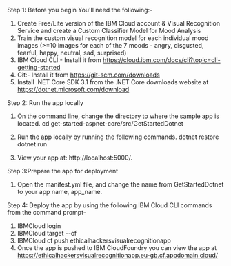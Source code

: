 ﻿Step 1: Before you begin
You'll need the following:-

1. Create Free/Lite version of the IBM Cloud account & Visual Recognition Service and create a Custom Classifier Model for Mood Analysis
2. Train the custom visual recognition model for each individual mood images (>=10 images for each of the 7 moods - angry, disgusted, fearful, happy, neutral, sad, surprised)
2. IBM Cloud CLI:- Install it from https://cloud.ibm.com/docs/cli?topic=cli-getting-started
3. Git:- Install it from https://git-scm.com/downloads
4. Install .NET Core SDK 3.1 from the .NET Core downloads website at https://dotnet.microsoft.com/download


Step 2: Run the app locally
1. On the command line, change the directory to where the sample app is located.
	cd get-started-aspnet-core/src/GetStartedDotnet

2. Run the app locally by running the following commands.
	dotnet restore
	dotnet run

3. View your app at: http://localhost:5000/.

Step 3:Prepare the app for deployment
1. Open the manifest.yml file, and change the name from GetStartedDotnet to your app name, app_name.

Step 4: Deploy the app by using the following IBM Cloud CLI commands from the command prompt-
1. IBMCloud login
2. IBMCloud target --cf
3. IBMCloud cf push ethicalhackersvisualrecognitionapp
4. Once the app is pushed to IBM CloudFoundry you can view the app at https://ethicalhackersvisualrecognitionapp.eu-gb.cf.appdomain.cloud/